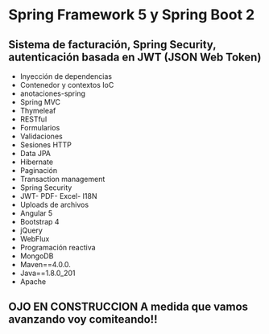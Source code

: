 # Spring Framework 5 y Spring Boot 2

##  Sistema de facturación, Spring Security, autenticación basada en JWT (JSON Web Token)

- Inyección de dependencias
- Contenedor y contextos IoC
- anotaciones-spring
- Spring MVC
- Thymeleaf
- RESTful
- Formularios
- Validaciones
- Sesiones HTTP
- Data JPA
- Hibernate
- Paginación
- Transaction management
- Spring Security
- JWT- PDF- Excel- I18N
- Uploads de archivos
- Angular 5
- Bootstrap 4
- jQuery
- WebFlux
- Programación reactiva
- MongoDB
- Maven==4.0.0.
- Java==1.8.0_201
- Apache 

## OJO EN CONSTRUCCION A medida que vamos avanzando voy comiteando!!
